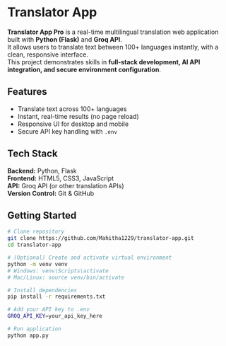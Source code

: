 # Translator App 

**Translator App Pro** is a real-time multilingual translation web application built with **Python (Flask)** and **Groq API**.  
It allows users to translate text between 100+ languages instantly, with a clean, responsive interface.  
This project demonstrates skills in **full‑stack development, AI API integration, and secure environment configuration**.

## Features
-  Translate text across 100+ languages
-  Instant, real-time results (no page reload)
-  Responsive UI for desktop and mobile
-  Secure API key handling with `.env`

## Tech Stack
**Backend:** Python, Flask  
**Frontend:** HTML5, CSS3, JavaScript  
**API:** Groq API (or other translation APIs)  
**Version Control:** Git & GitHub  

## Getting Started
```bash
# Clone repository
git clone https://github.com/Mahitha1229/translator-app.git
cd translator-app

# (Optional) Create and activate virtual environment
python -m venv venv
# Windows: venv\Scripts\activate
# Mac/Linux: source venv/bin/activate

# Install dependencies
pip install -r requirements.txt

# Add your API key to .env
GROQ_API_KEY=your_api_key_here

# Run application
python app.py
